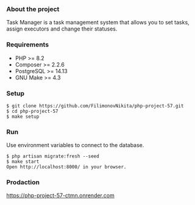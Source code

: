 
### About the project
Task Manager is a task management system that allows you to set tasks, assign executors and change their statuses.

### Requirements
* PHP >= 8.2
* Composer >= 2.2.6
* PostgreSQL >= 14.13
* GNU Make >= 4.3

### Setup
```
$ git clone https://github.com/FilimonovNikita/php-project-57.git
$ cd php-project-57
$ make setup
```

### Run
Use environment variables to connect to the database.

```
$ php artisan migrate:fresh --seed
$ make start
Open http://localhost:8000/ in your browser.
```

### Prodaction
https://php-project-57-ctmn.onrender.com